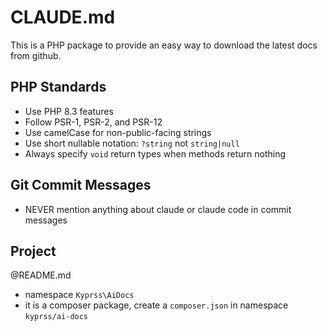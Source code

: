 # CLAUDE.md

This is a PHP package to provide an easy way to download the latest docs from github.

## PHP Standards

- Use PHP 8.3 features
- Follow PSR-1, PSR-2, and PSR-12
- Use camelCase for non-public-facing strings
- Use short nullable notation: `?string` not `string|null`
- Always specify `void` return types when methods return nothing

## Git Commit Messages

- NEVER mention anything about claude or claude code in commit messages

## Project

@README.md

- namespace `Kyprss\AiDocs`
- it is a composer package, create a `composer.json` in namespace `kyprss/ai-docs`